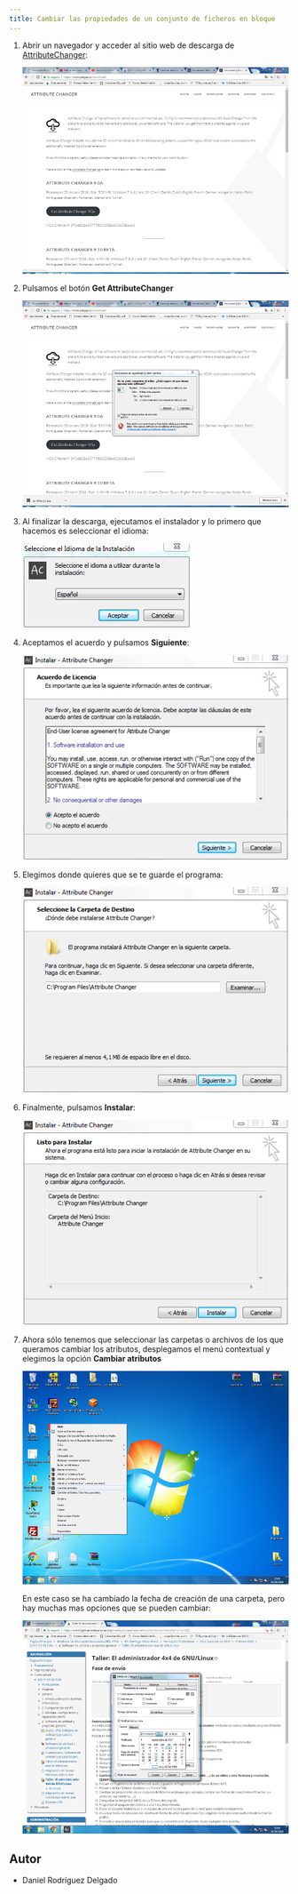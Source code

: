 ```yaml
---
title: Cambiar las propiedades de un conjunto de ficheros en bloque
---
```


1. Abrir un navegador y acceder al sitio web de descarga de [AttributeChanger](https://www.petges.lu/download/):

   ![Descarga](imagenes/3.png)

2. Pulsamos el botón **Get AttributeChanger**

   ![Instalación](imagenes/4.png)

3. Al finalizar la descarga, ejecutamos el instalador y lo primero que hacemos es seleccionar el idioma:

   ![Selección de idioma](imagenes/5.png)

4. Aceptamos el acuerdo y pulsamos **Siguiente**: 

   ![Acuerdo de licencia](imagenes/6.png)

5. Elegimos donde quieres que se te guarde el programa:

   ![Carpeta de destino](imagenes/7.png)

6. Finalmente, pulsamos **Instalar**:

   ![Fin del asistente de instalación](imagenes/8.png)

7. Ahora sólo tenemos que seleccionar las carpetas o archivos de los que queramos cambiar los atributos, desplegamos el menú contextual y elegimos la opción **Cambiar atributos**

   ![Cambiar atributos](imagenes/9.png)

   En este caso se ha cambiado la fecha de creación de una carpeta, pero hay muchas mas opciones que se pueden cambiar:

   ![Cambiar atributos](imagenes/10.png)

## Autor

* Daniel Rodríguez Delgado